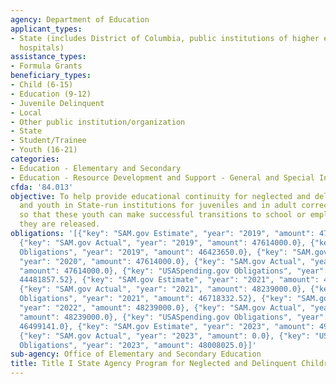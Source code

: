 ```yaml
---
agency: Department of Education
applicant_types:
- State (includes District of Columbia, public institutions of higher education and
  hospitals)
assistance_types:
- Formula Grants
beneficiary_types:
- Child (6-15)
- Education (9-12)
- Juvenile Delinquent
- Local
- Other public institution/organization
- State
- Student/Trainee
- Youth (16-21)
categories:
- Education - Elementary and Secondary
- Education - Resource Development and Support - General and Special Interest Organizations
cfda: '84.013'
objective: To help provide educational continuity for neglected and delinquent children
  and youth in State-run institutions for juveniles and in adult correctional institutions,
  so that these youth can make successful transitions to school or employment once
  they are released.
obligations: '[{"key": "SAM.gov Estimate", "year": "2019", "amount": 47614000.0},
  {"key": "SAM.gov Actual", "year": "2019", "amount": 47614000.0}, {"key": "USASpending.gov
  Obligations", "year": "2019", "amount": 46423650.0}, {"key": "SAM.gov Estimate",
  "year": "2020", "amount": 47614000.0}, {"key": "SAM.gov Actual", "year": "2020",
  "amount": 47614000.0}, {"key": "USASpending.gov Obligations", "year": "2020", "amount":
  44481857.52}, {"key": "SAM.gov Estimate", "year": "2021", "amount": 48239000.0},
  {"key": "SAM.gov Actual", "year": "2021", "amount": 48239000.0}, {"key": "USASpending.gov
  Obligations", "year": "2021", "amount": 46718332.52}, {"key": "SAM.gov Estimate",
  "year": "2022", "amount": 48239000.0}, {"key": "SAM.gov Actual", "year": "2022",
  "amount": 48239000.0}, {"key": "USASpending.gov Obligations", "year": "2022", "amount":
  46499141.0}, {"key": "SAM.gov Estimate", "year": "2023", "amount": 49239000.0},
  {"key": "SAM.gov Actual", "year": "2023", "amount": 0.0}, {"key": "USASpending.gov
  Obligations", "year": "2023", "amount": 48008025.0}]'
sub-agency: Office of Elementary and Secondary Education
title: Title I State Agency Program for Neglected and Delinquent Children and Youth
---
```

